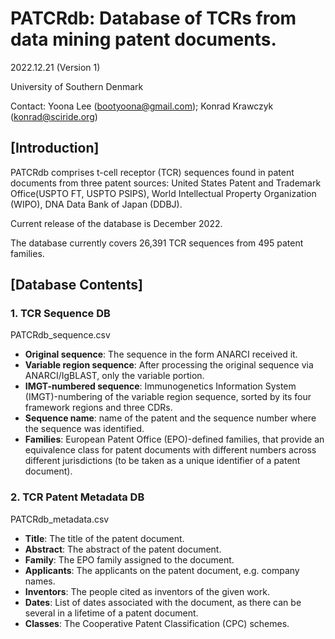 
# PATCRdb: Database of TCRs from data mining patent documents.

2022.12.21 (Version 1)

University of Southern Denmark

Contact: Yoona Lee (bootyoona@gmail.com); Konrad Krawczyk (konrad@sciride.org)



## [Introduction]

PATCRdb comprises t-cell receptor (TCR) sequences found in patent documents from three patent sources: United States Patent and Trademark Office(USPTO FT, USPTO PSIPS), World Intellectual Property Organization (WIPO), DNA Data Bank of Japan (DDBJ).

Current release of the database is December 2022.

The database currently covers 26,391 TCR sequences from 495 patent families.



## [Database Contents]

### 1. TCR Sequence DB 
PATCRdb_sequence.csv

- **Original sequence**: The sequence in the form ANARCI received it.
- **Variable region sequence**: After processing the original sequence via ANARCI/IgBLAST, only the variable portion.
- **IMGT-numbered sequence**: Immunogenetics Information System (IMGT)-numbering of the variable region sequence, sorted by its four framework regions and three CDRs.
- **Sequence name**: name of the patent and the sequence number where the sequence was identified.
- **Families**: European Patent Office (EPO)-defined families, that provide an equivalence class for patent documents with different numbers across different jurisdictions (to be taken as a unique identifier of a patent document).



### 2. TCR Patent Metadata DB 
PATCRdb_metadata.csv

- **Title**: The title of the patent document.
- **Abstract**: The abstract of the patent document.
- **Family**: The EPO family assigned to the document.
- **Applicants**: The applicants on the patent document, e.g. company names.
- **Inventors**: The people cited as inventors of the given work.
- **Dates**: List of dates associated with the document, as there can be several in a lifetime of a patent document.
- **Classes**: The Cooperative Patent Classification (CPC) schemes.


